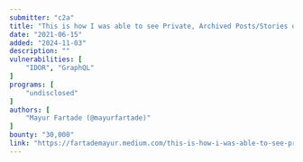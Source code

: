 ```yaml
---
submitter: "c2a"
title: "This is how I was able to see Private, Archived Posts/Stories of users on Instagram without following them"
date: "2021-06-15"
added: "2024-11-03"
description: ""
vulnerabilities: [
    "IDOR", "GraphQL"
]
programs: [
    "undisclosed"
]
authors: [
    "Mayur Fartade (@mayurfartade)"
]
bounty: "30,000"
link: "https://fartademayur.medium.com/this-is-how-i-was-able-to-see-private-archived-posts-stories-of-users-on-instagram-without-de70ca39165c"
---
```





